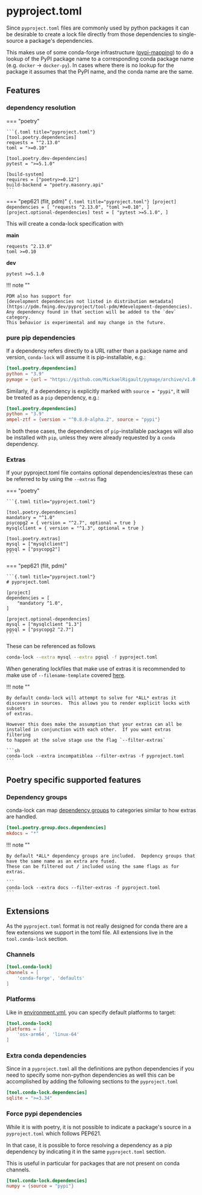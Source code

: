 # pyproject.toml

Since `pyproject.toml` files are commonly used by python packages it can be desirable to create a lock
file directly from those dependencies to single-source a package's dependencies.

This makes use of some conda-forge infrastructure ([pypi-mapping][mapping]) to do a lookup of the PyPI
package name to a corresponding conda package name (e.g. `docker` -> `docker-py`).  In cases where there
is no lookup for the package it assumes that the PyPI name, and the conda name are the same.

## Features

### dependency resolution

=== "poetry"

    ```{.toml title="pyproject.toml"}
    [tool.poetry.dependencies]
    requests = "^2.13.0"
    toml = ">=0.10"

    [tool.poetry.dev-dependencies]
    pytest = ">=5.1.0"

    [build-system]
    requires = ["poetry>=0.12"]
    build-backend = "poetry.masonry.api"
    ```

=== "pep621 (flit, pdm)"
    ```{.toml title="pyproject.toml"}
    [project]
    dependencies = [
        "requests ^2.13.0",
        "toml >=0.10",
    ]
    [project.optional-dependencies]
    test = [
        "pytest >=5.1.0",
    ]
    ```

This will create a conda-lock specification with

**main**

    requests ^2.13.0"
    toml >=0.10

**dev**

    pytest >=5.1.0

!!! note ""

    PDM also has support for
    [development dependencies not listed in distribution metadata](https://pdm.fming.dev/pyproject/tool-pdm/#development-dependencies).
    Any dependency found in that section will be added to the `dev` category.
    This behavior is experimental and may change in the future.

### pure pip dependencies

If a dependency refers directly to a URL rather than a package name and version,
`conda-lock` will assume it is pip-installable, e.g.:

```{.toml title="pyproject.toml"}
[tool.poetry.dependencies]
python = "3.9"
pymage = {url = "https://github.com/MickaelRigault/pymage/archive/v1.0.tar.gz#sha256=11e99c4ea06b76ca7fb5b42d1d35d64139a4fa6f7f163a2f0f9cc3ea0b3c55eb"}
```

Similarly, if a dependency is explicitly marked with `source = "pypi"`, it will
be treated as a `pip` dependency, e.g.:

```{.toml title="pyproject.toml"}
[tool.poetry.dependencies]
python = "3.9"
ampel-ztf = {version = "^0.8.0-alpha.2", source = "pypi"}
```

In both these cases, the dependencies of `pip`-installable packages will also be
installed with `pip`, unless they were already requested by a `conda`
dependency.

### Extras

If your pyproject.toml file contains optional dependencies/extras these can be referred to by using the `--extras` flag

=== "poetry"

    ```{.toml title="pyproject.toml"}

    [tool.poetry.dependencies]
    mandatory = "^1.0"
    psycopg2 = { version = "^2.7", optional = true }
    mysqlclient = { version = "^1.3", optional = true }

    [tool.poetry.extras]
    mysql = ["mysqlclient"]
    pgsql = ["psycopg2"]
    ```

=== "pep621 (flit, pdm)"

    ```{.toml title="pyproject.toml"}
    # pyproject.toml

    [project]
    dependencies = [
        "mandatory ^1.0",
    ]

    [project.optional-dependencies]
    mysql = ["mysqlclient ^1.3"]
    pgsql = ["psycopg2 ^2.7"]
    ```

These can be referenced as follows

```sh
conda-lock --extra mysql --extra pgsql -f pyproject.toml
```

When generating lockfiles that make use of extras it is recommended to make use of `--filename-template` covered [here](#file-naming).

!!! note ""

    By default conda-lock will attempt to solve for *ALL* extras it discovers in sources.  This allows you to render explicit locks with subsets
    of extras.

    However this does make the assumption that your extras can all be installed in conjunction with each other.  If you want extras filtering
    to happen at the solve stage use the flag `--filter-extras`

    ```sh
    conda-lock --extra incompatiblea --filter-extras -f pyproject.toml
    ```

## Poetry specific supported features

### Dependency groups

conda-lock can map [dependency groups](https://python-poetry.org/docs/master/managing-dependencies/#dependency-groups) to
categories similar to how extras are handled.

```{.toml title="pyproject.toml"}
[tool.poetry.group.docs.dependencies]
mkdocs = "*"
```

!!! note ""

    By default *ALL* dependency groups are included.  Depdency groups that have the same name as an extra are fused.
    These can be filtered out / included using the same flags as for extras.

    ```
    conda-lock --extra docs --filter-extras -f pyproject.toml
    ```

## Extensions

As the `pyproject.toml` format is not really designed for conda there are a few extensions we support in the
toml file.  All extensions live in the `tool.conda-lock` section.

### Channels

```{.toml title="pyproject.toml"}
[tool.conda-lock]
channels = [
    'conda-forge', 'defaults'
]
```

### Platforms

Like in [environment.yml](/src_environment_yml#platform-specification), you can specify default platforms to target:

```{.toml title="pyproject.toml"}
[tool.conda-lock]
platforms = [
    'osx-arm64', 'linux-64'
]
```

### Extra conda dependencies

Since in a `pyproject.toml` all the definitions are python dependencies if you need
to specify some non-python dependencies as well this can be accomplished by adding
the following sections to the `pyproject.toml`

```{.toml title="pyproject.toml"}
[tool.conda-lock.dependencies]
sqlite = ">=3.34"
```

### Force pypi dependencies

While it is with poetry, it is not possible to indicate a package's source in a `pyproject.toml` which follows PEP621.

In that case, it is possible to force resolving a dependency as a pip dependency by indicating it in the same `pyproject.toml` section.

This is useful in particular for packages that are not present on conda channels.

```{.toml title="pyproject.toml"}
[tool.conda-lock.dependencies]
numpy = {source = "pypi"}
```

[mapping]: https://github.com/regro/cf-graph-countyfair/blob/master/mappings/pypi/grayskull_pypi_mapping.yaml
